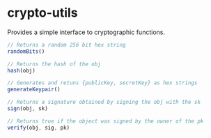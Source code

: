 # crypto-utils

Provides a simple interface to cryptographic functions.

```JavaScript
// Returns a random 256 bit hex string
randomBits()

// Returns the hash of the obj
hash(obj)

// Generates and retuns {publicKey, secretKey} as hex strings
generateKeypair()

// Returns a signature obtained by signing the obj with the sk
sign(obj, sk)

// Returns true if the object was signed by the owner of the pk
verify(obj, sig, pk)
```
